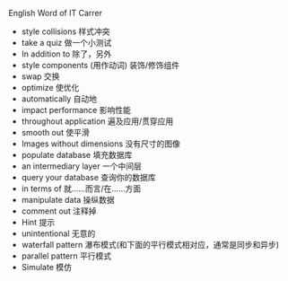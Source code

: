 English Word of IT Carrer

- style collisions  样式冲突
- take a quiz  做一个小测试
- In addition to  除了，另外
- style components (用作动词)  装饰/修饰组件
- swap  交换
- optimize  使优化
- automatically  自动地
- impact performance  影响性能
- throughout application  遍及应用/贯穿应用
- smooth out  使平滑
- Images without dimensions  没有尺寸的图像
- populate database  填充数据库
- an intermediary layer  一个中间层
- query your database  查询你的数据库
- in terms of   就……而言/在……方面
- manipulate data  操纵数据
- comment out  注释掉
- Hint  提示
- unintentional  无意的
- waterfall pattern  瀑布模式(和下面的平行模式相对应，通常是同步和异步)
- parallel pattern  平行模式
- Simulate  模仿
